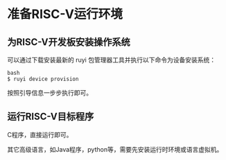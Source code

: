 # 准备RISC-V运行环境

## 为RISC-V开发板安装操作系统

可以通过下载安装最新的 ruyi 包管理器工具并执行以下命令为设备安装系统：

```
bash
$ ruyi device provision
```

按照引导信息一步步执行即可。

## 运行RISC-V目标程序

C程序，直接运行即可。

其它高级语言，如Java程序，python等，需要先安装运行时环境或语言虚拟机。
